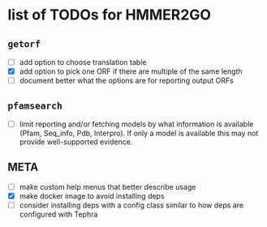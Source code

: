 # list of TODOs for HMMER2GO

## `getorf` 

 - [ ] add option to choose translation table
 - [x] add option to pick one ORF if there are multiple of the same length
 - [ ] document better what the options are for reporting output ORFs

## `pfamsearch`

 - [ ] limit reporting and/or fetching models by what information is available (Pfam, Seq_info, Pdb, Interpro). If
       only a model is available this may not provide well-supported evidence.

## META
 - [ ] make custom help menus that better describe usage
 - [x] make docker image to avoid installing deps
 - [ ] consider installing deps with a config class similar to how deps are 
       configured with Tephra